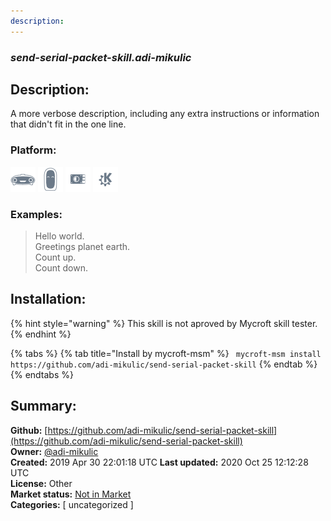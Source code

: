 ```yaml
---
description: 
---
```


### _send-serial-packet-skill.adi-mikulic_  
## Description:  
A more verbose description, including any extra instructions or
information that didn't fit in the one line.  
  
  
### Platform:  
 ![Mark I](../.gitbook/assets/mark-1-icon.png)  ![Mark II](../.gitbook/assets/mark-2-icon.png)  ![Picroft](../.gitbook/assets/picroft-icon.png)  ![plasmoid](../.gitbook/assets/kde.png)   
### Examples:  
> Hello world.  
> Greetings planet earth.  
> Count up.  
> Count down.  
  
## Installation:  
{% hint style="warning" %}
This skill is not aproved by Mycroft skill tester.
{% endhint %}
    
{% tabs %}
{% tab title="Install by mycroft-msm" %}
``` mycroft-msm install https://github.com/adi-mikulic/send-serial-packet-skill```
{% endtab %}
  {% endtabs %}
    
## Summary:  
**Github:** [https://github.com/adi-mikulic/send-serial-packet-skill](https://github.com/adi-mikulic/send-serial-packet-skill)  
**Owner:** [@adi-mikulic](https://github.com/adi-mikulic)  
**Created:** 2019 Apr 30 22:01:18 UTC  **Last updated:** 2020 Oct 25 12:12:28 UTC  
**License:** Other  
**Market status:** [Not in Market](https://market.mycroft.ai/skill/)  
**Categories:** [ uncategorized ]   
